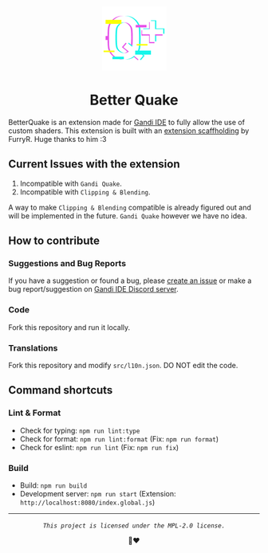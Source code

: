 <div align="center">

![QuakeFragment logo](./src/assets/BetterQuake.png "BetterQuake Logo") 

# Better Quake

</div>

BetterQuake is an extension made for [Gandi IDE](https://getgandi.com/) to fully allow the use of custom shaders.
This extension is built with an [extension scaffholding](https://github.com/FurryR/scratch-ext) by FurryR. Huge thanks to him :3

## Current Issues with the extension

1. Incompatible with `Gandi Quake`.
2. Incompatible with `Clipping & Blending`.

A way to make `Clipping & Blending` compatible is already figured out and will be implemented in the future. `Gandi Quake` however we have no idea.

## How to contribute

### Suggestions and Bug Reports

If you have a suggestion or found a bug, please [create an issue](https://github.com/QuakeFamily/QuakeFragment/issues/new) or make a bug report/suggestion on [Gandi IDE Discord server](https://discord.gg/gandi).

### Code

Fork this repository and run it locally.

### Translations

Fork this repository and modify `src/l10n.json`. DO NOT edit the code.

## Command shortcuts

### Lint & Format

- Check for typing: `npm run lint:type`
- Check for format: `npm run lint:format` (Fix: `npm run format`)
- Check for eslint: `npm run lint` (Fix: `npm run fix`)

### Build

- Build: `npm run build`
- Development server: `npm run start` (Extension: `http://localhost:8080/index.global.js`)

---

<div align="center">

_`This project is licensed under the MPL-2.0 license.`_

🐢❤️

</div>
